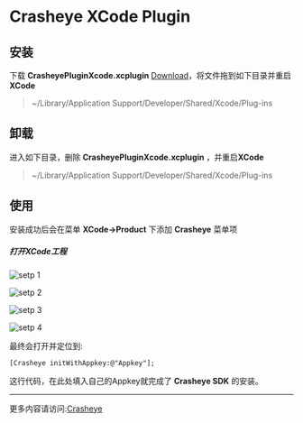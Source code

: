 # Crasheye XCode Plugin

## 安装

下载 **CrasheyePluginXcode.xcplugin** [Download](https://raw.githubusercontent.com/GangWang/Crasheye/master/XCodePlugin/CrasheyePluginXcode.zip)，将文件拖到如下目录并重启**XCode**

> ~/Library/Application Support/Developer/Shared/Xcode/Plug-ins


## 卸载
进入如下目录，删除 **CrasheyePluginXcode.xcplugin** ，并重启**XCode**

> ~/Library/Application Support/Developer/Shared/Xcode/Plug-ins


## 使用
安装成功后会在菜单 **XCode->Product** 下添加 **Crasheye** 菜单项

##### 打开XCode工程

![setp 1](https://raw.githubusercontent.com/GangWang/Crasheye/master/XCodePlugin/1.png)

![setp 2](https://raw.githubusercontent.com/GangWang/Crasheye/master/XCodePlugin/2.png)

![setp 3](https://raw.githubusercontent.com/GangWang/Crasheye/master/XCodePlugin/3.png)

![setp 4](https://raw.githubusercontent.com/GangWang/Crasheye/master/XCodePlugin/4.png)

最终会打开并定位到:

	[Crasheye initWithAppkey:@"Appkey"];
	
这行代码，在此处填入自己的Appkey就完成了 **Crasheye SDK** 的安装。


---
更多内容请访问:[Crasheye](http://www.crasheye.cn)
